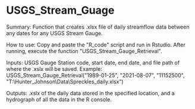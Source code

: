 # USGS_Stream_Guage
Summary: Function that creates .xlsx file of daily streamflow data between any dates for any USGS Stream Gauge.

How to use: Copy and paste the "R_code" script and run in Rstudio. After running, execute the function "USGS_Stream_Gauge_Retrieval". 

Inputs: USGS Gauge Station code, start date, end date, and file path of where the .xslx will be saved. 
Example: USGS_Stream_Gauge_Retrieval("1989-01-25", "2021-08-07", "11152500", "T:\\Hunter_Johnson\\Data\\Spreckles_daily.xlsx")

Outputs: .xslx of the daily data stored in the specified location, and a hydrograph of all the data in the R console.
